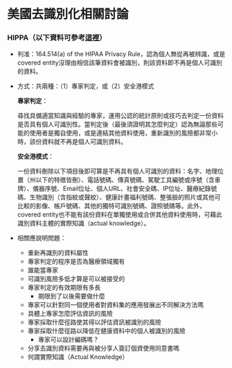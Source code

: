 # 美國去識別化相關討論
### HIPPA（以下資料可參考[這裡](https://www.hhs.gov/hipaa/for-professionals/privacy/special-topics/de-identification/index.html#standard)）
- 判准：164.514(a) of the HIPAA Privacy Rule，認為個人無從再被辨識，或是covered entity沒理由相信該筆資料會被識別，則該資料即不再是個人可識別的資料。
- 方式：共兩種：（1）專家判定，或（2）安全港模式  

    **專家判定**：  
    
    尋找具備適當知識與經驗的專家，運用公認的統計原則或技巧去判定一份資料是否具有個人可識別性。當判定後（最後須證明其怎麼判定）認為無論那些可能的使用者是獨自使用，或是連結其他資料使用，重新識別的風險都非常小時，該份資料就不再是個人可識別資料。  
    
    **安全港模式**：  
    
    一份資料刪除以下項目後即可算是不再具有個人可識別的資料：名字、地理位置（州以下的特徵皆刪）、電話號碼、傳真號碼、駕駛工具編號或序號（含車牌）、儀器序號、Email位址、個人URL、社會安全碼、IP位址、醫療紀錄號碼、生物識別（含指紋或聲紋）、健康計畫福利號碼、整張臉的照片或其他可比較的影像、帳戶號碼、其他的獨特可識別號碼、證照號碼等。此外，covered entity也不能有該份資料在單獨使用或合併其他資料使用時，可藉此識別資料主體的實際知識（actual knowledge）。


- 相關應說明問題：
    - 重新再識別的資料屬性
    - 專家判定的程序是否為醫療領域獨有
    - 誰能當專家
    - 可識別風險多低才算是可以被接受的
    - 專家判定的有效期限有多長  
        - 期限到了以後需要做什麼
    - 專家可以針對同一個使用者對資料集的應用發展出不同解決方法嗎
    - 具體上專家怎麼評估資訊的風險
    - 專家採取什麼徑路使其得以評估資訊被識別的風險
    - 專家採取什麼徑路以降低在健康資料中的個人被識別的風險
        - 專家可以設計編碼嗎？
    - 分享去識別資料需要再與被分享人簽訂個資使用同意書嗎
    - 何謂實際知識（Actual Knowledge）
    
    
      
